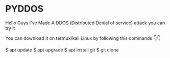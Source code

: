 # PYDDOS
Hello Guys I've Made A DDOS (Distributed Denial of service) attack you can try it


You can download it on termux/kali Linux by following this commands 👇👇

$ apt update 
$ apt upgrade
$ apt install git
$ git clone 

